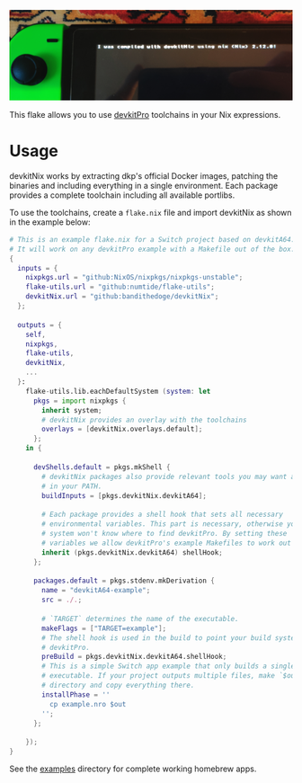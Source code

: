 ![devkitNix](pic.jpg)

This flake allows you to use [devkitPro](https://devkitpro.org/) toolchains in your Nix expressions.

# Usage

devkitNix works by extracting dkp's official Docker images, patching the binaries and including everything in a single environment. Each package provides a complete toolchain including all available portlibs.

To use the toolchains, create a `flake.nix` file and import devkitNix as shown in the example below:

```nix
# This is an example flake.nix for a Switch project based on devkitA64.
# It will work on any devkitPro example with a Makefile out of the box.
{
  inputs = {
    nixpkgs.url = "github:NixOS/nixpkgs/nixpkgs-unstable";
    flake-utils.url = "github:numtide/flake-utils";
    devkitNix.url = "github:bandithedoge/devkitNix";
  };

  outputs = {
    self,
    nixpkgs,
    flake-utils,
    devkitNix,
    ...
  }:
    flake-utils.lib.eachDefaultSystem (system: let
      pkgs = import nixpkgs {
        inherit system;
        # devkitNix provides an overlay with the toolchains
        overlays = [devkitNix.overlays.default];
      };
    in {

      devShells.default = pkgs.mkShell {
        # devkitNix packages also provide relevant tools you may want available
        # in your PATH.
        buildInputs = [pkgs.devkitNix.devkitA64];

        # Each package provides a shell hook that sets all necessary
        # environmental variables. This part is necessary, otherwise your build
        # system won't know where to find devkitPro. By setting these
        # variables we allow devkitPro's example Makefiles to work out of the box.
        inherit (pkgs.devkitNix.devkitA64) shellHook;
      };

      packages.default = pkgs.stdenv.mkDerivation {
        name = "devkitA64-example";
        src = ./.;

        # `TARGET` determines the name of the executable.
        makeFlags = ["TARGET=example"];
        # The shell hook is used in the build to point your build system to
        # devkitPro.
        preBuild = pkgs.devkitNix.devkitA64.shellHook;
        # This is a simple Switch app example that only builds a single
        # executable. If your project outputs multiple files, make `$out` a
        # directory and copy everything there.
        installPhase = ''
          cp example.nro $out
        '';
      };

    });
}
```

See the [examples](examples/) directory for complete working homebrew apps.
